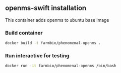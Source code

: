 ## openms-swift installation

This container adds openms to ubuntu base image

### Build container 
```bash
docker build -t farmbio/phenomenal-openms .
```

### Run interactive for testing
```bash
docker run -it farmbio/phenomenal-openms /bin/bash
```
